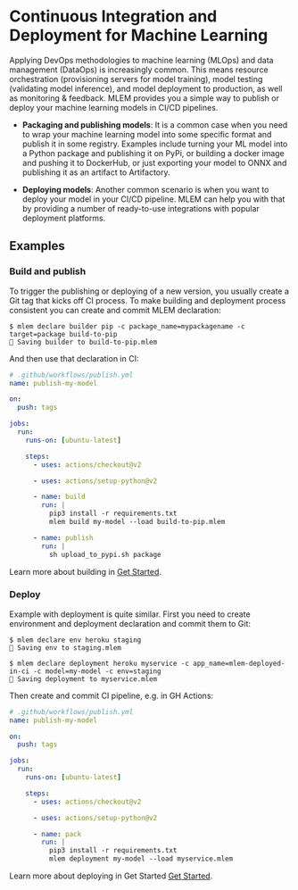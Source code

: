 # Continuous Integration and Deployment for Machine Learning

Applying DevOps methodologies to machine learning (MLOps) and data management
(DataOps) is increasingly common. This means resource orchestration
(provisioning servers for model training), model testing (validating model
inference), and model deployment to production, as well as monitoring &
feedback. MLEM provides you a simple way to publish or deploy your machine
learning models in CI/CD pipelines.

- **Packaging and publishing models**: It is a common case when you need to wrap
  your machine learning model into some specific format and publish it in some
  registry. Examples include turning your ML model into a Python package and
  publishing it on PyPi, or building a docker image and pushing it to DockerHub,
  or just exporting your model to ONNX and publishing it as an artifact to
  Artifactory.

- **Deploying models**: Another common scenario is when you want to deploy your
  model in your CI/CD pipeline. MLEM can help you with that by providing a
  number of ready-to-use integrations with popular deployment platforms.

## Examples

### Build and publish

To trigger the publishing or deploying of a new version, you usually create a
Git tag that kicks off CI process. To make building and deployment process
consistent you can create and commit MLEM declaration:

```cli
$ mlem declare builder pip -c package_name=mypackagename -c target=package build-to-pip
💾 Saving builder to build-to-pip.mlem
```

And then use that declaration in CI:

```yaml
# .github/workflows/publish.yml
name: publish-my-model

on:
  push: tags

jobs:
  run:
    runs-on: [ubuntu-latest]

    steps:
      - uses: actions/checkout@v2

      - uses: actions/setup-python@v2

      - name: build
        run: |
          pip3 install -r requirements.txt
          mlem build my-model --load build-to-pip.mlem

      - name: publish
        run: |
          sh upload_to_pypi.sh package
```

Learn more about building in [Get Started](/doc/get-started/building).

### Deploy

Example with deployment is quite similar. First you need to create environment
and deployment declaration and commit them to Git:

```cli
$ mlem declare env heroku staging
💾 Saving env to staging.mlem

$ mlem declare deployment heroku myservice -c app_name=mlem-deployed-in-ci -c model=my-model -c env=staging
💾 Saving deployment to myservice.mlem
```

Then create and commit CI pipeline, e.g. in GH Actions:

```yaml
# .github/workflows/publish.yml
name: publish-my-model

on:
  push: tags

jobs:
  run:
    runs-on: [ubuntu-latest]

    steps:
      - uses: actions/checkout@v2

      - uses: actions/setup-python@v2

      - name: pack
        run: |
          pip3 install -r requirements.txt
          mlem deployment my-model --load myservice.mlem
```

Learn more about deploying in Get Started
[Get Started](/doc/get-started/deploying).
